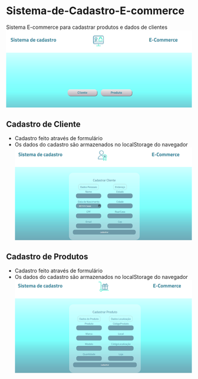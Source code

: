 # Sistema-de-Cadastro-E-commerce
 Sistema E-commerce para cadastrar produtos e dados de clientes
<img src="https://github.com/Riquecelo/Sistema-Ecommerce/blob/main/img/sistemaEcommerce.PNG"/> <br/>

## Cadastro de Cliente
* Cadastro feito através de formulário
* Os dados do cadastro são armazenados no localStorage do navegador<br/>
<img src="https://github.com/Riquecelo/Sistema-Ecommerce/blob/main/img/sistemaEcommerceC.PNG"/> <br/>

## Cadastro de Produtos
* Cadastro feito através de formulário
* Os dados do cadastro são armazenados no localStorage do navegador <br/>
<img src="https://github.com/Riquecelo/Sistema-Ecommerce/blob/main/img/sistemaEcommerceP.PNG"/> <br/>

